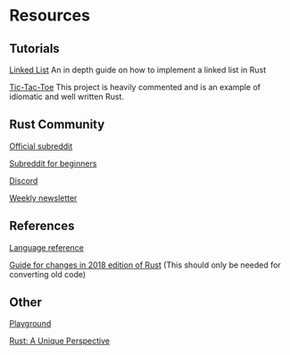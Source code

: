 # Resources

## Tutorials
[Linked List](https://rust-unofficial.github.io/too-many-lists)
An in depth guide on how to implement a linked list in Rust

[Tic-Tac-Toe](https://github.com/sunjay/tic-tac-toe)
This project is heavily commented and is an example of idiomatic and well written Rust.

## Rust Community
[Official subreddit](https://www.reddit.com/r/rust)

[Subreddit for beginners](https://www.reddit.com/r/learnrust)

[Discord](https://discord.gg/rust-lang)

[Weekly newsletter](https://this-week-in-rust.org)

## References
[Language reference](https://doc.rust-lang.org/stable/reference)

[Guide for changes in 2018 edition of Rust](https://doc.rust-lang.org/stable/edition-guide/rust-2018) (This should only be needed for converting old code)

## Other
[Playground](https://play.rust-lang.org)

[Rust: A Unique Perspective](https://limpet.net/mbrubeck/2019/02/07/rust-a-unique-perspective.html)